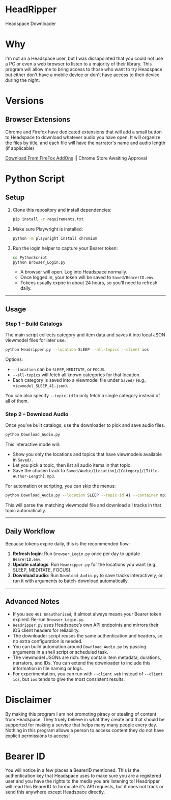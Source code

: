 # HeadRipper
Headspace Downloader

# Why
I'm not an a Headspace user, but I was dissapointed that you could not use a PC or even a web browser to listen to a majority of their library. 
This program will allow me to bring access to those who want to try Headspace but either don't have a mobile device or don't have access to their device during the night.

# Versions

## Browser Extensions
Chrome and Firefox have dedicated extensions that will add a small button to Headspace to download whatever audio you have open. It will organize the files by title, and each file will have the narrator's name and audio length (if applicable)

[Download From FireFox AddOns](https://addons.mozilla.org/en-US/firefox/addon/headripper/?utm_source=joexv.github.io) || Chrome Store Awaiting Approval


# Python Script
## Setup

1. Clone this repository and install dependencies:

   ```bash
   pip install -r requirements.txt
   ```

2. Make sure Playwright is installed:

   ```bash
   python -m playwright install chromium
   ```

3. Run the login helper to capture your Bearer token:

   ```bash
   cd PythonScript
   python Browser_Login.py
   ```

   - A browser will open. Log into Headspace normally.
   - Once logged in, your token will be saved to `Saved/BearerID.env`.
   - Tokens usually expire in about 24 hours, so you’ll need to refresh daily.

---

## Usage

### Step 1 – Build Catalogs

The main script collects category and item data and saves it into local JSON viewmodel files for later use.

```bash
python Headripper.py --location SLEEP --all-topics --client ios
```

Options:

- `--location` can be `SLEEP`, `MEDITATE`, or `FOCUS`.
- `--all-topics` will fetch all known categories for that location.
- Each category is saved into a viewmodel file under `Saved/` (e.g., `viewmodel_SLEEP_41.json`).

You can also specify `--topic-id` to only fetch a single category instead of all of them.

### Step 2 – Download Audio

Once you’ve built catalogs, use the downloader to pick and save audio files.

```bash
python Download_Audio.py
```

This interactive mode will:

- Show you only the locations and topics that have viewmodels available in `Saved/`.
- Let you pick a topic, then list all audio items in that topic.
- Save the chosen track to `Saved/Audio/[Location]/[Category]/[Title-Author-Length].mp3`.

For automation or scripting, you can skip the menus:

```bash
python Download_Audio.py --location SLEEP --topic-id 41 --container mp3
```

This will parse the matching viewmodel file and download all tracks in that topic automatically.

---

## Daily Workflow

Because tokens expire daily, this is the recommended flow:

1. **Refresh login**: Run `Browser_Login.py` once per day to update `BearerID.env`.
2. **Update catalogs**: Run `Headripper.py` for the locations you want (e.g., SLEEP, MEDITATE, FOCUS).
3. **Download audio**: Run `Download_Audio.py` to save tracks interactively, or run it with arguments to batch-download automatically.

---

## Advanced Notes

- If you see `401 Unauthorized`, it almost always means your Bearer token expired. Re-run `Browser_Login.py`.
- `Headripper.py` uses Headspace’s own API endpoints and mirrors their iOS client headers for reliability.
- The downloader script reuses the same authentication and headers, so no extra configuration is needed.
- You can build automation around `Download_Audio.py` by passing arguments in a shell script or scheduled task.
- The viewmodel JSONs are rich: they contain item metadata, durations, narrators, and IDs. You can extend the downloader to include this information in file naming or logs.
- For experimentation, you can run with `--client web` instead of `--client ios`, but `ios` tends to give the most consistent results.



# Disclaimer
By making this program I am not promoting piracy or stealing of content from Headspace. 
They truely believe in what they create and that should be supported for making a service that helps
many many people every day. Nothing in this program allows a person to access content they do not have explicit permissions to access!

# Bearer ID
You will notice in a few places a BearerID mentioned. This is the authentication key that Headspace uses to make sure you are a registered user and you have the rights to the media you are listening to! Headripper will read this BearerID to formulate it's API requests, but it does not track or send this anywhere except Headspace directly.
